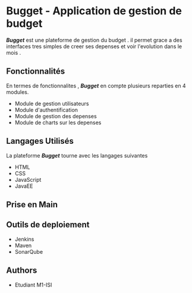 # Bugget - Application de gestion de budget

***Bugget*** est une plateforme de gestion du budget . il permet grace a des interfaces tres simples
de creer ses depenses et voir l'evolution dans le mois .

## Fonctionnalités
En termes de fonctionnalites , ***Bugget*** en compte plusieurs reparties en 4 modules.
-   Module de gestion utilisateurs 
-   Module d'authentification
-   Module de gestion des depenses
-   Module de charts sur les depenses

## Langages Utilisés
La plateforme ***Bugget*** tourne avec les langages suivantes
-   HTML
-   CSS
-   JavaScript
-   JavaEE

## Prise en Main

## Outils de deploiement
-   Jenkins
-   Maven
-   SonarQube

## Authors
-   Etudiant M1-ISI